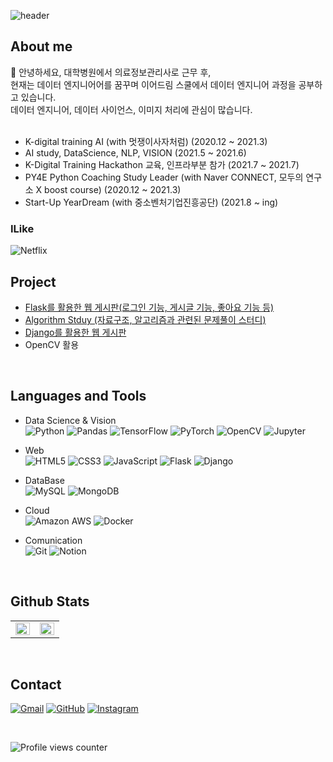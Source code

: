 <!-- 헤더 -->
![header](https://capsule-render.vercel.app/api?type=waving&color=gradient&height=150&section=header&text=👋Hi!%20%20I'm%20Dongmin!&fontAlign=50&fontAlignY=40&fontSize=40)

## About me 
<!-- 소개글 -->
<div align>
<!--   <strong>  -->
    🌱 안녕하세요, 대학병원에서 의료정보관리사로 근무 후, <br>
    현재는 데이터 엔지니어어를 꿈꾸며 이어드림 스쿨에서 데이터 엔지니어 과정을 공부하고 있습니다. <br>
    데이터 엔지니어, 데이터 사이언스, 이미지 처리에 관심이 많습니다.
    
<!--   </strong> -->
</div>

<br/>

- K-digital training AI (with 멋쟁이사자처럼) (2020.12 ~ 2021.3)
- AI study, DataScience, NLP, VISION (2021.5 ~ 2021.6)
- K-Digital Training Hackathon 교육, 인프라부분 참가 (2021.7 ~ 2021.7)
- PY4E Python Coaching Study Leader (with Naver CONNECT, 모두의 연구소 X boost course) (2020.12 ~ 2021.3)
- Start-Up YearDream (with 중소벤처기업진흥공단) (2021.8 ~ ing)

### ILike
<img alt="Netflix" src ="https://img.shields.io/badge/Netflix-E50914.svg?&style=for-the-badge&logo=Netflix&logoColor=white"/>
<br/>

## Project 
- [Flask를 활용한 웹 게시판(로그인 기능, 게시글 기능, 좋아요 기능 등)](https://github.com/Dongmin-Sim/web-board-with-flask)
- [Algorithm Stduy (자료구조, 알고리즘과 관련된 문제풀이 스터디)](https://github.com/Dongmin-Sim/algorithm_study)
- [Django를 활용한 웹 게시판]()
- OpenCV 활용 


<br/>

## Languages and Tools  

* Data Science & Vision  
<img alt="Python" src ="https://img.shields.io/badge/Python-3776AB.svg?&style=for-the-badge&logo=Python&logoColor=white"/> <img alt="Pandas" src ="https://img.shields.io/badge/Pandas-150458.svg?&style=for-the-badge&logo=Pandas&logoColor=white"/> <img alt="TensorFlow" src ="https://img.shields.io/badge/TensorFlow-FF6F00.svg?&style=for-the-badge&logo=TensorFlow&logoColor=white"/> <img alt="PyTorch" src ="https://img.shields.io/badge/PyTorch-EE4C2C.svg?&style=for-the-badge&logo=PyTorch&logoColor=white"/> <img alt="OpenCV" src ="https://img.shields.io/badge/OpenCV-5C3EE8.svg?&style=for-the-badge&logo=OpenCV&logoColor=white"/> <img alt="Jupyter" src ="https://img.shields.io/badge/Jupyter-F37626.svg?&style=for-the-badge&logo=Jupyter&logoColor=white"/> 

* Web   
<img alt="HTML5" src ="https://img.shields.io/badge/Html5-E34F26.svg?&style=for-the-badge&logo=HTML5&logoColor=white"/> <img alt="CSS3" src ="https://img.shields.io/badge/CSS3-1572B6.svg?&style=for-the-badge&logo=CSS3&logoColor=white"/> <img alt="JavaScript" src ="https://img.shields.io/badge/JavaScript-F7DF1E.svg?&style=for-the-badge&logo=JavaScript&logoColor=white"/> <img alt="Flask" src ="https://img.shields.io/badge/Flask-000000.svg?&style=for-the-badge&logo=Flask&logoColor=white"/> <img alt="Django" src ="https://img.shields.io/badge/Django-092E20.svg?&style=for-the-badge&logo=Django&logoColor=white"/> 

* DataBase   
<img alt="MySQL" src ="https://img.shields.io/badge/MySQL-4479A1.svg?&style=for-the-badge&logo=MySQL&logoColor=white"/> <img alt="MongoDB" src ="https://img.shields.io/badge/MongoDB-47A248.svg?&style=for-the-badge&logo=MongoDB&logoColor=white"/>

* Cloud   
<img alt="Amazon AWS" src ="https://img.shields.io/badge/Amazon AWS-232F3E.svg?&style=for-the-badge&logo=AmazonAWS&logoColor=white"/> <img alt="Docker" src ="https://img.shields.io/badge/Docker-2496ED.svg?&style=for-the-badge&logo=Docker&logoColor=white"/>

* Comunication   
<img alt="Git" src ="https://img.shields.io/badge/Git-F05032.svg?&style=for-the-badge&logo=Git&logoColor=white"/> <img alt="Notion" src ="https://img.shields.io/badge/Notion-000000.svg?&style=for-the-badge&logo=Notion&logoColor=white"/>

<br/>  

## Github Stats  
<table>
  <tr>
    <td valign="top" width="50%">
      <img src="https://github-readme-stats.vercel.app/api?username=Dongmin-Sim&show_icons=true&count_private=true&hide_border=true" align="left" style="width: 100%" />
    </td>
    <td valign="top" width="50%">
      <img src="https://github-readme-stats.vercel.app/api/top-langs/?username=Dongmin-Sim&hide_border=true&layout=compact" align="left" style="width: 100%" />
    </td>
  </tr>
</table>  

<br/>  

## Contact  
[<img alt="Gmail" src ="https://img.shields.io/badge/Gmail-EA4335.svg?&style=for-the-badge&logo=Gmail&logoColor=white"/>](mailto:codongmin@gmail.com)
[<img alt="GitHub" src ="https://img.shields.io/badge/GitHub-181717.svg?&style=for-the-badge&logo=GitHub&logoColor=white"/>](mailto:github.com/Dongmin-Sim)
<a href="https://instagram.com/d_m2n" target="_blank">
<img alt="Instagram" src ="https://img.shields.io/badge/Instagram-E4405F.svg?&style=for-the-badge&logo=Instagram&logoColor=white"/>
</a>  


<br/> 

![Profile views counter](https://komarev.com/ghpvc/?username=Dongmin-Sim&&style=flat-square)  

<br/>  

